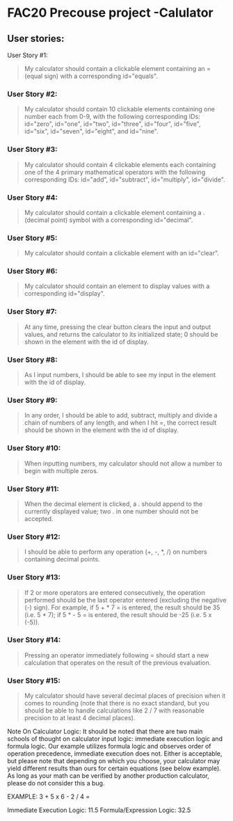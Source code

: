 # FAC20 Precouse project -Calulator

## User stories:
User Story #1: 
>My calculator should contain a clickable element containing an = (equal sign) with a corresponding id="equals".

### User Story #2:
 >My calculator should contain 10 clickable elements containing one number each from 0-9, with the following corresponding IDs: id="zero", id="one", id="two", id="three", id="four", id="five", id="six", id="seven", id="eight", and id="nine".

### User Story #3: 
>My calculator should contain 4 clickable elements each containing one of the 4 primary mathematical operators with the following corresponding IDs: id="add", id="subtract", id="multiply", id="divide".

### User Story #4: 
>My calculator should contain a clickable element containing a . (decimal point) symbol with a corresponding id="decimal".

### User Story #5: 
>My calculator should contain a clickable element with an id="clear".

### User Story #6:
>My calculator should contain an element to display values with a corresponding id="display".

### User Story #7: 
>At any time, pressing the clear button clears the input and output values, and returns the calculator to its initialized state; 0 should be shown in the element with the id of display.

### User Story #8: 
>As I input numbers, I should be able to see my input in the element with the id of display.

### User Story #9: 
>In any order, I should be able to add, subtract, multiply and divide a chain of numbers of any length, and when I hit =, the correct result should be shown in the element with the id of display.

### User Story #10: 
>When inputting numbers, my calculator should not allow a number to begin with multiple zeros.

### User Story #11: 
>When the decimal element is clicked, a . should append to the currently displayed value; two . in one number should not be accepted.

### User Story #12: 
>I should be able to perform any operation (+, -, *, /) on numbers containing decimal points.

### User Story #13: 
>If 2 or more operators are entered consecutively, the operation performed should be the last operator entered (excluding the negative (-) sign). For example, if 5 + * 7 = is entered, the result should be 35 (i.e. 5 * 7); if 5 * - 5 = is entered, the result should be -25 (i.e. 5 x (-5)).

### User Story #14:
> Pressing an operator immediately following = should start a new calculation that operates on the result of the previous evaluation.

### User Story #15:
> My calculator should have several decimal places of precision when it comes to rounding (note that there is no exact standard, but you should be able to handle calculations like 2 / 7 with reasonable precision to at least 4 decimal places).

Note On Calculator Logic: It should be noted that there are two main schools of thought on calculator input logic: immediate execution logic and formula logic. Our example utilizes formula logic and observes order of operation precedence, immediate execution does not. Either is acceptable, but please note that depending on which you choose, your calculator may yield different results than ours for certain equations (see below example). As long as your math can be verified by another production calculator, please do not consider this a bug.

EXAMPLE: 3 + 5 x 6 - 2 / 4 =

Immediate Execution Logic: 11.5
Formula/Expression Logic: 32.5